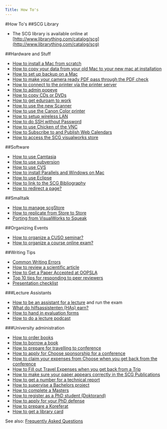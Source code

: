 ```yaml
---
Title: How To's
---
```

#How To's
##SCG Library

-  The SCG library is available online at [http://www.librarything.com/catalog/scg](http://www.librarything.com/catalog/scg)

##Hardware and Stuff

-  [How to install a Mac from scratch](%base_url%/wiki/howtos/howtoinstallamacfromscratch)
-  [How to copy your data from your old Mac to your new mac at installation](%base_url%/wiki/howtos/howtocopyyourdatafromyouroldmactoyournewmacatinstallation)
-  [How to set up backup on a Mac](%base_url%/wiki/howtos/howtosetupbackuponamac)
-  [How to make your camera ready PDF pass through the PDF check](%base_url%/wiki/howtos/howtomakeyourcamerareadypdfpassthroughthepdfcheck)
-  [How to connect to the printer via the printer server](%base_url%/wiki/howtos/howtoconnecttotheprinterviatheprinterserver)
-  [How to admin popeye](%base_url%/wiki/howtos/howtoadminpopeye)
-  [How to copy CDs or DVDs](%base_url%/wiki/howtos/howtocopycdsordvds)
-  [How to get eduroam to work](%base_url%/wiki/howtos/howtogeteduroamtowork)
-  [How to use the new Scanner](%base_url%/wiki/howtos/howtousethenewscanner)
-  [How to use the Canon Color printer](%base_url%/wiki/howtos/howtousethecanoncolorprinter)
-  [How to setup wireless LAN](%base_url%/wiki/howtos/howtosetupwirelesslan)
-  [How to do SSH without Password](%base_url%/wiki/howtos/howtodosshwithoutpassword)
-  [How to use Chicken of the VNC](%base_url%/wiki/howtos/howtousechickenofthevnc)
-  [How to Subscribe to and Publish Web Calendars](%base_url%/wiki/howtos/howtosubscribetoandpublishwebcalendars)
-  [How to access the SCG visualworks store](%base_url%/wiki/howtos/howtoaccessscgstore)

##Software

-  [How to use Camtasia](%base_url%/wiki/howtos/howtousecamtasia)
-  [How to use subversion](%base_url%/wiki/howtos/howtousesubversion)
-  [How to use CVS](%base_url%/wiki/howtos/howtousecvs)
-  [How to install Parallels and Windows on Mac](%base_url%/wiki/howtos/howtoinstallparallelsandwindowsonmac)
-  [How to use Eclipse](%base_url%/wiki/howtos/howtouseeclipse)
-  [How to link to the SCG Bibliography](%base_url%/wiki/howtos/howToLinkToScgBib)
-  [How to redirect a page?](%base_url%/wiki/faq/pier/howToRedirectAPage)

##Smalltalk

-  [How to manage scgStore](%base_url%/wiki/howtos/howtomanagescgstore)
-  [How to replicate from Store to Store](%base_url%/wiki/howtos/howtoreplicatefromstoretostore)
-  [Porting from VisualWorks to Squeak](%base_url%/wiki/howtos/portingfromvisualworkstosqueak)

##Organizing Events

-  [How to organize a CUSO seminar?](%base_url%/wiki/howtos/howtoorganizeCUSOseminars)
-  [How to organize a course online exam?](%base_url%/wiki/howtos/howtoorganizeacourseonlineexam)

##Writing Tips

- [Common Writing Errors](%base_url%/wiki/howtos/commonwritingerrors)
- [How to review a scientific article](%base_url%/wiki/howtos/review)
- [How to Get a Paper Accepted at OOPSLA](%base_url%/wiki/howtos/kentBeckOOPSLA)
-  [Top 10 tips for responding to peer reviewers](http://clinchem.aaccjnls.org/content/clinchem/57/4/551.full.pdf)
-  [Presentation checklist](%base_url%/wiki/howtos/Presentation-checklist)

###Lecture Assistants

-  [How to be an assistant for a lecture](%base_url%/wiki/howtos/howtobeanassistantforalecture) and run the exam
-  [What do hilfsassistenten (HAs) earn?](%base_url%/wiki/howtos/whatdohilfsassistentenearn)
-  [How to hand in evaluation forms](%base_url%/wiki/howtos/howtohandinevaluationforms)
-  [How to do a lecture podcast](%base_url%/wiki/howtos/howtodoalecturepodcast)

###University administration

-  [How to order books](%base_url%/wiki/howtos/howtoorderbooks)
-  [How to borrow a book](%base_url%/wiki/howtos/howtoborrowabook)
-  [How to prepare for travelling to conference](%base_url%/wiki/howtos/howtopreparefortravellingtoconference)
-  [How to apply for Choose sponsorship for a conference](%base_url%/wiki/howtos/howtoapplyforchoosesponsorshipforaconference)
-  [How to claim your expenses from Choose when you get back from the conference](%base_url%/wiki/howtos/howtoclaimyourexpensesfromchoosewhenyougetbackfromtheconference)
-  [How to Fill out Travel Expenses when you get back from a Trip](%base_url%/wiki/howtos/howtofillouttravelexpenseswhenyougetbackfromatrip)
-  [How to make sure your paper appears correctly in the SCG Publications](%base_url%/wiki/howtos/howtomakesureyourpaperappearscorrectlyinthescgpublications)
-  [How to get a number for a technical report](%base_url%/wiki/howtos/howtogetanumberforatechnicalreport)
-  [How to supervise a Bachelors project](%base_url%/wiki/howtos/howtosuperviseabachelorsproject)
-  [How to complete a Masters](%base_url%/wiki/howtos/howtocompleteamasters)
-  [How to register as a PhD student (Doktorand)](%base_url%/wiki/howtos/howtoregisterasaphdstudentdoktorand)
-  [How to apply for your PhD defense](%base_url%/wiki/howtos/howtoapplyforyourphddefense)
-  [How to prepare a Koreferat](%base_url%/wiki/howtos/howtoprepareakoreferat)
-  [How to get a library card](%base_url%/wiki/howtos/howtogetalibrarycard)

See also: [Frequently Asked Questions](%base_url%/wiki/faq)
